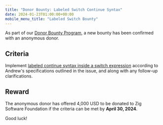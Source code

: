 ```yaml
---
title: "Donor Bounty: Labeled Switch Continue Syntax"
date: 2024-01-23T01:00:00+00:00
mobile_menu_title: "Labeled Switch Bounty"
---
```


As part of our [Donor Bounty Program](/news/announcing-donor-bounties/), a new 
bounty has been confirmed with an anonymous donor.

## Criteria

Implement [labeled continue syntax inside a switch 
expression](https://github.com/ziglang/zig/issues/8220) according to 
Andrew's specifications outlined in the issue, and along with any 
follow-up clarifications.

## Reward

The anonymous donor has offered 4,000 USD to be donated to Zig Software 
Foundation if the criteria can be met by **April 30, 2024**.

Good luck!
